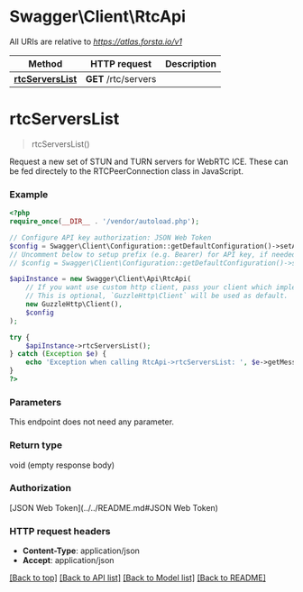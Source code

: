 # Swagger\Client\RtcApi

All URIs are relative to *https://atlas.forsta.io/v1*

Method | HTTP request | Description
------------- | ------------- | -------------
[**rtcServersList**](RtcApi.md#rtcServersList) | **GET** /rtc/servers | 


# **rtcServersList**
> rtcServersList()



Request a new set of STUN and TURN servers for WebRTC ICE.  These can be fed directely to the RTCPeerConnection class in JavaScript.

### Example
```php
<?php
require_once(__DIR__ . '/vendor/autoload.php');

// Configure API key authorization: JSON Web Token
$config = Swagger\Client\Configuration::getDefaultConfiguration()->setApiKey('Authorization', 'YOUR_API_KEY');
// Uncomment below to setup prefix (e.g. Bearer) for API key, if needed
// $config = Swagger\Client\Configuration::getDefaultConfiguration()->setApiKeyPrefix('Authorization', 'Bearer');

$apiInstance = new Swagger\Client\Api\RtcApi(
    // If you want use custom http client, pass your client which implements `GuzzleHttp\ClientInterface`.
    // This is optional, `GuzzleHttp\Client` will be used as default.
    new GuzzleHttp\Client(),
    $config
);

try {
    $apiInstance->rtcServersList();
} catch (Exception $e) {
    echo 'Exception when calling RtcApi->rtcServersList: ', $e->getMessage(), PHP_EOL;
}
?>
```

### Parameters
This endpoint does not need any parameter.

### Return type

void (empty response body)

### Authorization

[JSON Web Token](../../README.md#JSON Web Token)

### HTTP request headers

 - **Content-Type**: application/json
 - **Accept**: application/json

[[Back to top]](#) [[Back to API list]](../../README.md#documentation-for-api-endpoints) [[Back to Model list]](../../README.md#documentation-for-models) [[Back to README]](../../README.md)

